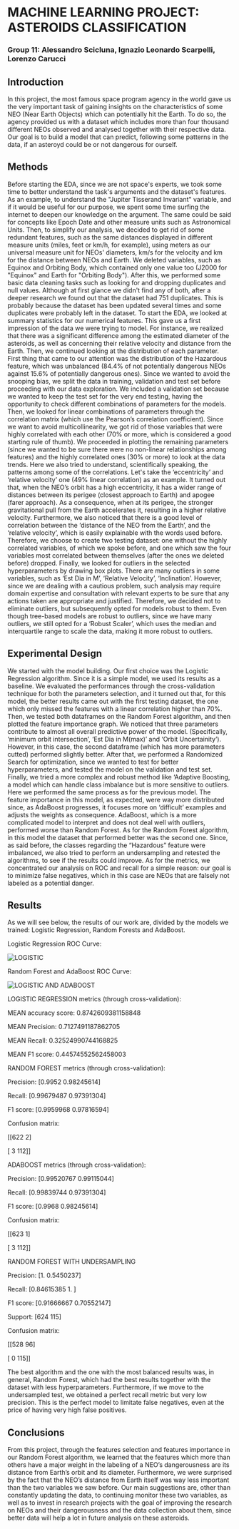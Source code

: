 # MACHINE LEARNING PROJECT: ASTEROIDS CLASSIFICATION
### Group 11: Alessandro Scicluna, Ignazio Leonardo Scarpelli, Lorenzo Carucci

## Introduction
In this project, the most famous space program agency in the world gave us the very important task of gaining insights on the characteristics of some NEO (Near Earth Objects) which can potentially hit the Earth. To do so, the agency provided us with a dataset which includes more than four thousand different NEOs observed and analysed together with their respective data. Our goal is to build a model that can predict, following some patterns in the data, if an asteroyd could be or not dangerous for ourself.  

## Methods
Before starting the EDA, since we are not space's experts, we took some time to better understand the task's arguments and the dataset's features. As an example, to understand the "Jupiter Tisserand Invariant" variable, and if it would be useful for our purpose, we spent some time surfing the internet to deepen our knowledge on the argument. The same could be said for concepts like Epoch Date and other measure units such as Astronomical Units. Then, to simplify our analysis, we decided to get rid of some redundant features, such as the same distances displayed in different measure units (miles, feet or km/h, for example), using meters as our universal measure unit for NEOs' diameters, km/s for the velocity and km for the distance between NEOs and Earth. We deleted variables, such as Equinox and Orbiting Body, which contained only one value too (J2000 for "Equinox" and Earth for "Orbiting Body"). After this, we performed some basic data cleaning tasks such as looking for and dropping duplicates and null values. Although at first glance we didn't find any of both, after a deeper research we found out that the dataset had 751 duplicates. This is probably because the dataset has been updated several times and some duplicates were probably left in the dataset.
To start the EDA, we looked at summary statistics for our numerical features. This gave us a first impression of the data we were trying to model. For instance, we realized that there was a significant difference among the estimated diameter of the asteroids, as well as concerning their relative velocity and distance from the Earth.
Then, we continued looking at the distribution of each parameter. First thing that came to our attention was the distribution of the Hazardous feature, which was unbalanced (84.4% of not potentially dangerous NEOs against 15.6% of potentially dangerous ones).
Since we wanted to avoid the snooping bias, we split the data in training, validation and test set before proceeding with our data exploration. We included a validation set because we wanted to keep the test set for the very end testing, having the opportunity to check different combinations of parameters for the models.
Then, we looked for linear combinations of parameters through the correlation matrix (which use the Pearson’s correlation coefficient). Since we want to avoid multicollinearity, we got rid of those variables that were highly correlated with each other (70% or more, which is considered a good starting rule of thumb).
We proceeded in plotting the remaining parameters (since we wanted to be sure there were no non-linear relationships among features) and the highly correlated ones (30% or more) to look at the data trends. Here we also tried to understand, scientifically speaking, the patterns among some of the correlations. Let's take the ‘eccentricity’ and ‘relative velocity’ one (49% linear correlation) as an example. It turned out that, when the NEO’s orbit has a high eccentricity, it has a wider range of distances between its perigee (closest approach to Earth) and apogee (farer approach). As a consequence, when at its perigee, the stronger gravitational pull from the Earth accelerates it, resulting in a higher relative velocity.
Furthermore, we also noticed that there is a good level of correlation between the ‘distance of the NEO from the Earth’, and the ‘relative velocity’, which is easily explainable with the words used before. Therefore, we choose to create two testing dataset: one without the highly correlated variables, of which we spoke before, and one which saw the four variables most correlated between themselves (after the ones we deleted before) dropped.
Finally, we looked for outliers in the selected hyperparameters by drawing box plots. There are many outliers in some variables, such as ‘Est Dia in M’, ‘Relative Velocity’, ‘Inclination’. However, since we are dealing with a cautious problem, such analysis may require domain expertise and consultation with relevant experts to be sure that any actions taken are appropriate and justified. Therefore, we decided not to eliminate outliers, but subsequently opted for models robust to them.
Even though tree-based models are robust to outliers, since we have many outliers, we still opted for a ‘Robust Scaler’, which uses the median and interquartile range to scale the data, making it more robust to outliers.
                  
## Experimental Design
We started with the model building. Our first choice was the Logistic Regression algorithm. Since it is a simple model, we used its results as a baseline. We evaluated the performances through the cross-validation technique for both the parameters selection, and it turned out that, for this model, the better results came out with the first testing dataset, the one which only missed the features with a linear correlation higher than 70%.
Then, we tested both dataframes on the Random Forest algorithm, and then plotted the feature importance graph. We noticed that three parameters contribute to almost all overall predictive power of the model. (Specifically, ‘minimum orbit intersection’, ‘Est Dia in M(max)’ and ‘Orbit Uncertainity’). However, in this case, the second dataframe (which has more parameters cutted) performed slightly better.
After that, we performed a Randomized Search for optimization, since we wanted to test for better hyperparameters, and tested the model on the validation and test set.
Finally, we tried a more complex and robust method like ‘Adaptive Boosting, a model which can handle class imbalance but is more sensitive to outliers. Here we performed the same process as for the previous model. The feature importance in this model, as expected, were way more distributed since, as AdaBoost progresses, it focuses more on ‘difficult’ examples and adjusts the weights as consequence.
AdaBoost, which is a more complicated model to interpret and does not deal well with outliers, performed worse than Random Forest. As for the Random Forest algorithm, in this model the dataset that performed better was the second one. Since, as said before, the classes regarding the “Hazardous” feature were imbalanced, we also tried to perform an undersampling and retested the algorithms, to see if the results could improve. As for the metrics, we concentrated our analysis on ROC and recall for a simple reason: our goal is to minimize false negatives, which in this case are NEOs that are falsely not labeled as a potential danger.

## Results
As we will see below, the results of our work are, divided by the models we trained: Logistic Regression, Random Forests and AdaBoost. 

Logistic Regression ROC Curve: 

![LOGISTIC](https://github.com/IgnaLS/Group-11-Machine-Learning-Project/assets/132266002/c3ff7039-b685-4a58-87e3-95f959a377a6)


Random Forest and AdaBoost ROC Curve: 

![LOGISTIC AND ADABOOST](https://github.com/IgnaLS/Group-11-Machine-Learning-Project/assets/132266002/750e7864-78c3-438e-85b6-e6026b83d3bd)

LOGISTIC REGRESSION metrics (through cross-validation):

MEAN accuracy score: 0.8742609381158848

MEAN Precision: 0.7127491187862705

MEAN Recall: 0.32524990744168825

MEAN F1 score: 0.44574552562458003


RANDOM FOREST metrics (through cross-validation):

Precision: [0.9952     0.98245614]

Recall: [0.99679487 0.97391304]

F1 score: [0.9959968  0.97816594]

Confusion matrix: 

[[622   2]

[  3 112]]

ADABOOST  metrics (through cross-validation):

Precision: [0.99520767 0.99115044]

Recall: [0.99839744 0.97391304]

F1 score: [0.9968     0.98245614]

Confusion matrix: 

[[623   1]

[  3 112]]

RANDOM FOREST WITH UNDERSAMPLING 

Precision: [1.        0.5450237]

Recall: [0.84615385 1.        ]

F1 score: [0.91666667 0.70552147]

Support: [624 115]

Confusion matrix: 

[[528  96]

[  0 115]]

The best algorithm and the one with the most balanced results was, in general, Random Forest, which had the best results together with the dataset with less hyperparameters. Furthermore, if we move to the undersampled test, we obtained a perfect recall metric but very low precision. This is the perfect model to limitate false negatives, even at the price of having very high false positives.

## Conclusions
From this project, through the features selection and features importance in our Random Forest algorithm, we learned that the features which more than others have a major weight in the labeling of a NEO’s dangerousness are its distance from Earth’s orbit and its diameter. Furthermore, we were surprised by the fact that the NEO’s distance from Earth itself was way less important than the two variables we saw before.
Our main suggestions are, other than constantly updating the data, to continuing monitor these two variables, as well as to invest in research projects with the goal of improving the research on NEOs and their dangerousness and the data collection about them, since better data will help a lot in future analysis on these asteroids. 
